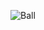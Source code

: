 ![Ball](https://user-images.githubusercontent.com/99418179/160305491-bd72e26a-bc13-43f7-8d4e-c0db863f0c76.gif)
